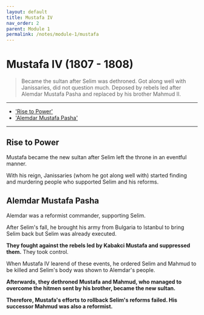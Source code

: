 ```yaml
---
layout: default
title: Mustafa IV
nav_order: 2
parent: Module 1
permalink: /notes/module-1/mustafa
---
```


# Mustafa IV (1807 - 1808)

> Became the sultan after Selim was dethroned. Got along well with Janissaries, did not question much. Deposed by rebels led after Alemdar Mustafa Pasha and replaced by his brother Mahmud II.

---
* ['Rise to Power'](#rise-to-power)
* ['Alemdar Mustafa Pasha'](#alemdar-mustafa-pasha)

---

## Rise to Power

Mustafa became the new sultan after Selim left the throne in an eventful manner.

With his reign, Janissaries (whom he got along well with) started finding and murdering people who supported Selim and his reforms. 

## Alemdar Mustafa Pasha

Alemdar was a reformist commander, supporting Selim.

After Selim's fall, he brought his army from Bulgaria to Istanbul to bring Selim back but Selim was already executed. 

**They fought against the rebels led by Kabakci Mustafa and suppressed them.** They took control. 

When Mustafa IV learend of these events, he ordered Selim and Mahmud to be killed and Selim's body was shown to Alemdar's people. 

**Afterwards, they dethroned Mustafa and Mahmud, who managed to overcome the hitmen sent by his brother, became the new sultan.**

**Therefore, Mustafa's efforts to rollback Selim's reforms failed. His successor Mahmud was also a reformist.**